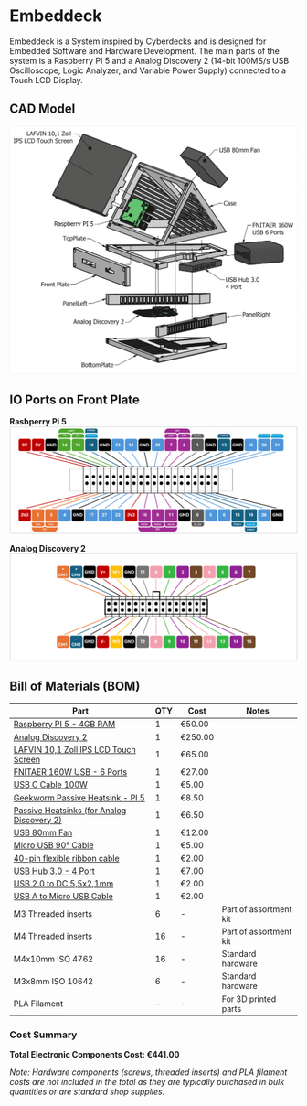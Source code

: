 # Embeddeck

Embeddeck is a System inspired by Cyberdecks and is designed for Embedded Software and Hardware Development. 
The main parts of the system is a Raspberry PI 5 and a Analog Discovery 2 (14-bit 100MS/s USB Oscilloscope, Logic Analyzer, and Variable Power Supply) connected to a Touch LCD Display.

## CAD Model
![CAD Explosion View](/img/EmbeddeckExplosion.png)

## IO Ports on Front Plate

**Rasbperry Pi 5**
![IO Rasbperry Pi 5](/img/IO_RaspberryPI5.png)

**Analog Discovery 2**
![IO Analog Discovery 2](/img/IO_AnalogDiscovery2.png)


## Bill of Materials (BOM)

| Part                                                                                                                     | QTY | Cost    | Notes                  |
| ------------------------------------------------------------------------------------------------------------------------ | --- | ------- | ---------------------- |
| [Raspberry PI 5 - 4GB RAM](https://www.digikey.de/de/products/detail/raspberry-pi/SC1431/21658261)                       | 1   | €50.00  |                        |
| [Analog Discovery 2](https://www.digikey.de/en/products/detail/digilent-inc/410-321/5810115)                             | 1   | €250.00 |                        |
| [LAFVIN 10,1 Zoll IPS LCD Touch Screen](https://www.amazon.de/dp/B0C85WLC35?ref=ppx_yo2ov_dt_b_fed_asin_title&th=1)      | 1   | €65.00  |                        |
| [FNITAER 160W USB - 6 Ports](https://www.amazon.de/dp/B0F87FP69T?ref=ppx_yo2ov_dt_b_fed_asin_title&th=1)                 | 1   | €27.00  |                        |
| [USB C Cable 100W](https://www.amazon.de/dp/B0BLXKTJ8P?ref=ppx_yo2ov_dt_b_fed_asin_title&th=1)                           | 1   | €5.00   |                        |
| [Geekworm Passive Heatsink - PI 5](https://www.amazon.de/dp/B0DDPWYLY1?ref=ppx_yo2ov_dt_b_fed_asin_title)                | 1   | €8.50   |                        |
| [Passive Heatsinks (for Analog Discovery 2)](https://www.amazon.de/dp/B0C2HW56YJ?ref=ppx_yo2ov_dt_b_fed_asin_title&th=1) | 1   | €6.50   |                        |
| [USB 80mm Fan](https://www.amazon.de/dp/B06XRCDZDH?ref=ppx_yo2ov_dt_b_fed_asin_title&th=1)                               | 1   | €12.00  |                        |
| [Micro USB 90° Cable](https://www.amazon.de/dp/B0B6YV35CX?ref=ppx_yo2ov_dt_b_fed_asin_title&th=1)                        | 1   | €5.00   |                        |
| [40-pin flexible ribbon cable](https://www.amazon.de/dp/B0932KVC1Q?ref=ppx_yo2ov_dt_b_fed_asin_title)                    | 1   | €2.00   |                        |
| [USB Hub 3.0 - 4 Port](https://www.amazon.de/dp/B0BWH9DZRV?ref=ppx_yo2ov_dt_b_fed_asin_title&th=1)                       | 1   | €7.00   |                        |
| [USB 2.0 to DC 5,5x2,1mm](https://www.amazon.de/dp/B07YKTMTYY?ref=ppx_yo2ov_dt_b_fed_asin_title)                         | 1   | €2.00   |                        |
| [USB A to Micro USB Cable](https://www.amazon.de/dp/B07G934SJ9?ref=ppx_yo2ov_dt_b_fed_asin_title&th=1)                   | 1   | €2.00   |                        |
| M3 Threaded inserts                                                                                                      | 6   | -       | Part of assortment kit |
| M4 Threaded inserts                                                                                                      | 16  | -       | Part of assortment kit |
| M4x10mm ISO 4762                                                                                                         | 16  | -       | Standard hardware      |
| M3x8mm ISO 10642                                                                                                         | 6   | -       | Standard hardware      |
| PLA Filament                                                                                                             | -   | -       | For 3D printed parts   |

### Cost Summary

**Total Electronic Components Cost: €441.00**

*Note: Hardware components (screws, threaded inserts) and PLA filament costs are not included in the total as they are typically purchased in bulk quantities or are standard shop supplies.*
